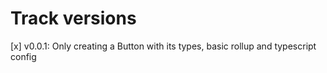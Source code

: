# Track versions

[x] v0.0.1: Only creating a Button with its types, basic rollup and typescript config
